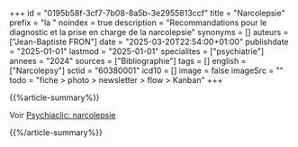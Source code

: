 +++
id = "0195b58f-3cf7-7b08-8a5b-3e2955813ccf"
title = "Narcolepsie"
prefix = "la "
noindex = true
description = "Recommandations pour le diagnostic et la prise en charge de la narcolepsie"
synonyms = []
auteurs = ["Jean-Baptiste FRON"]
date = "2025-03-20T22:54:00+01:00"
publishdate = "2025-01-01"
lastmod = "2025-01-01"
specialites = ["psychiatrie"]
annees = "2024"
sources = ["Bibliographie"]
tags = []
english = ["Narcolepsy"]
sctid = "60380001"
icd10 = []
image = false
imageSrc = ""
todo = "fiche > photo > newsletter > flow > Kanban"
+++

{{%article-summary%}}

Voir [Psychiaclic: narcolepsie](https://www.psychiaclic.fr/troubles-psychiatriques/narcolepsie)

{{%/article-summary%}}
